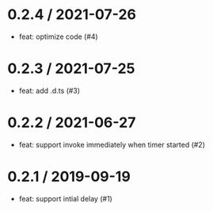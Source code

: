 
0.2.4 / 2021-07-26
==================

  * feat: optimize code (#4)

0.2.3 / 2021-07-25
==================

  * feat: add .d.ts (#3)

0.2.2 / 2021-06-27
==================

  * feat: support invoke immediately when timer started (#2)

0.2.1 / 2019-09-19
==================

  * feat: support intial delay (#1)
